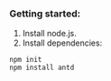 ### Getting started:

1. Install node.js.
2. Install dependencies:

```
npm init
npm install antd
```